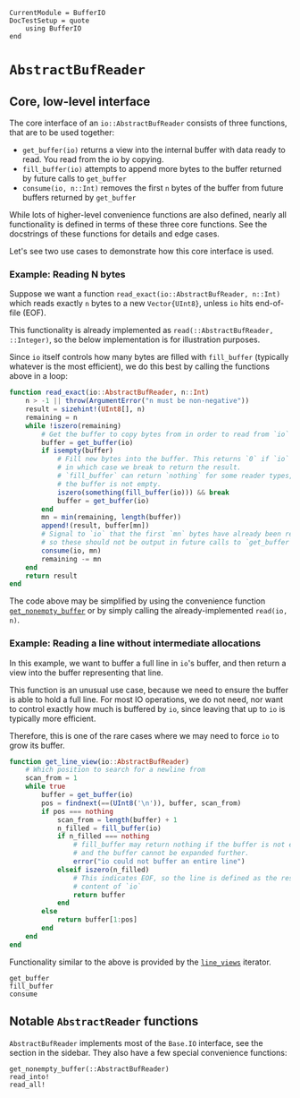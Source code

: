 ```@meta
CurrentModule = BufferIO
DocTestSetup = quote
    using BufferIO
end
```

# `AbstractBufReader`
## Core, low-level interface
The core interface of an `io::AbstractBufReader` consists of three functions, that are to be used together:
* `get_buffer(io)` returns a view into the internal buffer with data ready to read. You read from the io by copying.
* `fill_buffer(io)` attempts to append more bytes to the buffer returned by future calls to `get_buffer`
* `consume(io, n::Int)` removes the first `n` bytes of the buffer from future buffers returned by `get_buffer`

While lots of higher-level convenience functions are also defined, nearly all functionality is defined in terms of these three core functions.
See the docstrings of these functions for details and edge cases.

Let's see two use cases to demonstrate how this core interface is used.

### Example: Reading N bytes
Suppose we want a function `read_exact(io::AbstractBufReader, n::Int)` which reads exactly `n` bytes to a new `Vector{UInt8}`, unless `io` hits end-of-file (EOF).

This functionality is already implemented as `read(::AbstractBufReader, ::Integer)`, so the below implementation is for illustration purposes.

Since `io` itself controls how many bytes are filled with `fill_buffer` (typically whatever is the most efficient), we do this best by calling the functions above in a loop:

```julia
function read_exact(io::AbstractBufReader, n::Int)
    n > -1 || throw(ArgumentError("n must be non-negative"))
    result = sizehint!(UInt8[], n)
    remaining = n
    while !iszero(remaining)
        # Get the buffer to copy bytes from in order to read from `io`
        buffer = get_buffer(io)
        if isempty(buffer)
            # Fill new bytes into the buffer. This returns `0` if `io` if EOF,
            # in which case we break to return the result.
            # `fill_buffer` can return `nothing` for some reader types, but only if
            # the buffer is not empty.
            iszero(something(fill_buffer(io))) && break
            buffer = get_buffer(io)
        end
        mn = min(remaining, length(buffer))
        append!(result, buffer[mn])
        # Signal to `io` that the first `mn` bytes have already been read,
        # so these should not be output in future calls to `get_buffer`
        consume(io, mn)
        remaining -= mn
    end
    return result
end
```

The code above may be simplified by using the convenience function [`get_nonempty_buffer`](@ref)
or by simply calling the already-implemented `read(io, n)`.

### Example: Reading a line without intermediate allocations
In this example, we want to buffer a full line in `io`'s buffer, and then return a view into the buffer
representing that line.

This function is an unusual use case, because we need to ensure the buffer is able to hold a full line.
For most IO operations, we do not need, nor want to control exactly how much is buffered by `io`,
since leaving that up to `io` is typically more efficient.

Therefore, this is one of the rare cases where we may need to force `io` to grow its buffer.

```julia
function get_line_view(io::AbstractBufReader)
    # Which position to search for a newline from
    scan_from = 1
    while true
        buffer = get_buffer(io)
        pos = findnext(==(UInt8('\n')), buffer, scan_from)
        if pos === nothing
            scan_from = length(buffer) + 1
            n_filled = fill_buffer(io)
            if n_filled === nothing
                # fill_buffer may return nothing if the buffer is not empty,
                # and the buffer cannot be expanded further.
                error("io could not buffer an entire line")
            elseif iszero(n_filled)
                # This indicates EOF, so the line is defined as the rest of the
                # content of `io`
                return buffer
            end
        else
            return buffer[1:pos]
        end
    end
end
```

Functionality similar to the above is provided by the [`line_views`](@ref) iterator.

```@docs; canonical=false
get_buffer
fill_buffer
consume
```

## Notable `AbstractReader` functions
`AbstractBufReader` implements most of the `Base.IO` interface, see the section in the sidebar.
They also have a few special convenience functions:

```@docs; canonical=false
get_nonempty_buffer(::AbstractBufReader)
read_into!
read_all!
```
